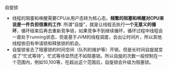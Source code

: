 自旋锁
- 线程的阻塞和唤醒需要CPU从用户态转为核心态，**频繁的阻塞和唤醒对CPU来说是一件负担很重的工作**. 所谓“自旋”，就是让线程去执行**一个无意义的循环**，循环结束后再去重新竞争锁，如果竞争不到继续循环，循环过程中线程会一直处于running状态，但是基于JVM的线程调度，会出让时间片，所以其他线程依旧有申请锁和释放锁的机会。
- 自旋锁省去了阻塞锁的时间空间（队列的维护等）开销，但是长时间自旋就变成了“忙式等待”，忙式等待显然还不如阻塞锁。所以自旋的次数一般控制在一个范围内，例如10,100等，在超出这个范围后，自旋锁会升级为阻塞锁。